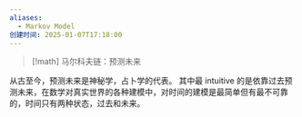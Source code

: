 ```yaml
---
aliases:
  - Markov Model
创建时间: 2025-01-07T17:18:00
---
```

> [!math] 马尔科夫链：预测未来

从古至今，预测未来是神秘学，占卜学的代表。
其中最 intuitive 的是依靠过去预测未来，在数学对真实世界的各种建模中，对时间的建模是最简单但有最不可靠的，时间只有两种状态，过去和未来。